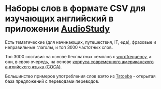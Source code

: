# Наборы слов в формате CSV для изучающих английский в приложении [AudioStudy](https://audiostudy.app/ru)



Есть тематические (для начинающих, путешествия, IT, еда), фразовые и неправильные глаголы, и топ 3000 частотных слов.

Топ 3000 составил на основе бесплатных семплов с [wordfrequency](https://www.wordfrequency.info/), а они, в свою очередь, на основе [корпуса современного американского английского языка (COCA)](https://ru.wikipedia.org/wiki/%D0%9A%D0%BE%D1%80%D0%BF%D1%83%D1%81_%D1%81%D0%BE%D0%B2%D1%80%D0%B5%D0%BC%D0%B5%D0%BD%D0%BD%D0%BE%D0%B3%D0%BE_%D0%B0%D0%BC%D0%B5%D1%80%D0%B8%D0%BA%D0%B0%D0%BD%D1%81%D0%BA%D0%BE%D0%B3%D0%BE_%D0%B0%D0%BD%D0%B3%D0%BB%D0%B8%D0%B9%D1%81%D0%BA%D0%BE%D0%B3%D0%BE_%D1%8F%D0%B7%D1%8B%D0%BA%D0%B0).

Большинство примеров употребления слов взято из [Tatoeba](https://tatoeba.org/ru) - открытая база предложений c переводами переводов.
